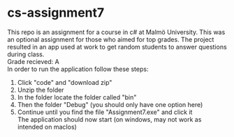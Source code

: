 # cs-assignment7
This repo is an assignment for a course in c# at Malmö University. This was an optional assignment for those who aimed for top grades.
The project resulted in an app used at work to get random students to answer questions during class.<br>
Grade recieved: A<br>
In order to run the application follow these steps:<br>
1. Click "code" and "download zip"
2. Unzip the folder
3. In the folder locate the folder called "bin"
4. Then the folder "Debug" (you should only have one option here)
5. Continue until you find the file "Assignment7.exe" and click it<br>
The application should now start (on windows, may not work as intended on macIos)
